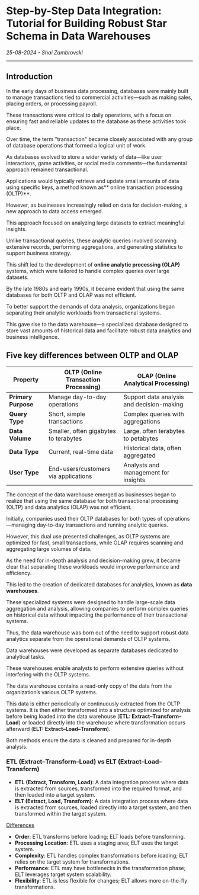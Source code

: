 # Step-by-Step Data Integration: Tutorial for Building Robust Star Schema in Data Warehouses
*25-08-2024 - Shai Zambrovski*

------------
## Introduction

In the early days of business data processing, databases were mainly built to manage transactions tied to commercial activities—such as making sales, placing orders, or processing payroll.

These transactions were critical to daily operations, with a focus on ensuring fast and reliable updates to the database as these activities took place.

Over time, the term "transaction" became closely associated with any group of database operations that formed a logical unit of work.

As databases evolved to store a wider variety of data—like user interactions, game activities, or social media comments—the fundamental approach remained transactional.

Applications would typically retrieve and update small amounts of data using specific keys, a method known as** online transaction processing (OLTP)**.

However, as businesses increasingly relied on data for decision-making, a new approach to data access emerged.

This approach focused on analyzing large datasets to extract meaningful insights.

Unlike transactional queries, these analytic queries involved scanning extensive records, performing aggregations, and generating statistics to support business strategy.

This shift led to the development of **online analytic processing (OLAP)** systems, which were tailored to handle complex queries over large datasets.

By the late 1980s and early 1990s, it became evident that using the same databases for both OLTP and OLAP was not efficient.

To better support the demands of data analysis, organizations began separating their analytic workloads from transactional systems.

This gave rise to the data warehouse—a specialized database designed to store vast amounts of historical data and facilitate robust data analytics and business intelligence.

## Five key differences between OLTP and OLAP

| **Property**        | **OLTP (Online Transaction Processing)**  | **OLAP (Online Analytical Processing)**      |
|---------------------|-------------------------------------------|----------------------------------------------|
| **Primary Purpose** | Manage day-to-day operations              | Support data analysis and decision-making    |
| **Query Type**      | Short, simple transactions                | Complex queries with aggregations            |
| **Data Volume**     | Smaller, often gigabytes to terabytes     | Large, often terabytes to petabytes          |
| **Data Type**       | Current, real-time data                   | Historical data, often aggregated            |
| **User Type**       | End-users/customers via applications      | Analysts and management for insights         |

The concept of the data warehouse emerged as businesses began to realize that using the same database for both transactional processing (OLTP) and data analytics (OLAP) was not efficient.

Initially, companies used their OLTP databases for both types of operations—managing day-to-day transactions and running analytic queries.

However, this dual use presented challenges, as OLTP systems are optimized for fast, small transactions, while OLAP requires scanning and aggregating large volumes of data.

As the need for in-depth analysis and decision-making grew, it became clear that separating these workloads would improve performance and efficiency.

This led to the creation of dedicated databases for analytics, known as **data warehouses**.

These specialized systems were designed to handle large-scale data aggregation and analysis, allowing companies to perform complex queries on historical data without impacting the performance of their transactional systems.

Thus, the data warehouse was born out of the need to support robust data analytics separate from the operational demands of OLTP systems.

Data warehouses were developed as separate databases dedicated to analytical tasks.

These warehouses enable analysts to perform extensive queries without interfering with the OLTP systems.

The data warehouse contains a read-only copy of the data from the organization’s various OLTP systems.

This data is either periodically or continuously extracted from the OLTP systems. It is then either transformed into a structure optimized for analysis before being loaded into the data warehouse (**ETL: Extract–Transform–Load**) or loaded directly into the warehouse where transformation occurs afterward (**ELT: Extract–Load–Transform**).

Both methods ensure the data is cleaned and prepared for in-depth analysis.

### ETL (Extract–Transform–Load) vs ELT (Extract–Load–Transform)

- **ETL (Extract, Transform, Load)**: A data integration process where data is extracted from sources, transformed into the required format, and then loaded into a target system.
- **ELT (Extract, Load, Transform)**: A data integration process where data is extracted from sources, loaded directly into a target system, and then transformed within the target system.

<ins>Differences</ins>
- **Order**: ETL transforms before loading; ELT loads before transforming.
- **Processing Location**: ETL uses a staging area; ELT uses the target system.
- **Complexity**: ETL handles complex transformations before loading; ELT relies on the target system for transformations.
- **Performance**: ETL may have bottlenecks in the transformation phase; ELT leverages target system scalability.
- **Flexibility**: ETL is less flexible for changes; ELT allows more on-the-fly transformations.
